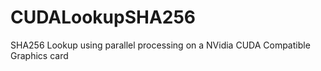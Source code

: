 # CUDALookupSHA256
SHA256 Lookup using parallel processing on a NVidia CUDA Compatible Graphics card

